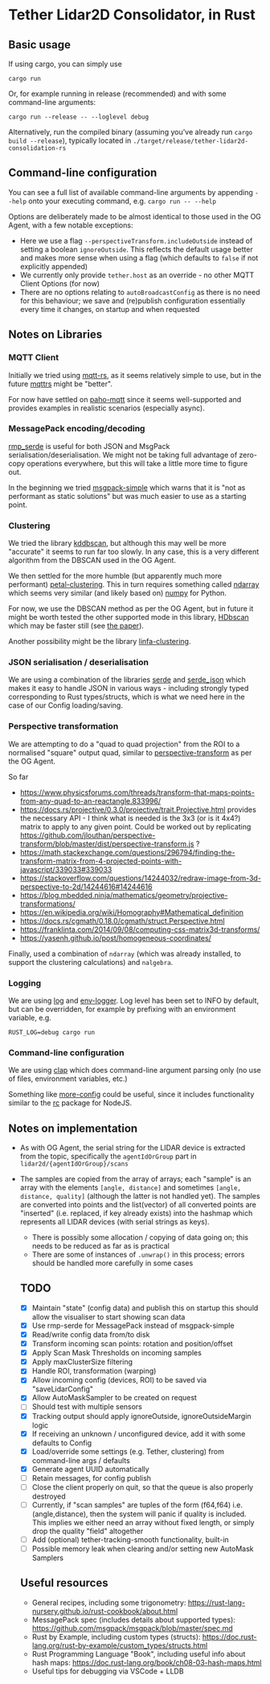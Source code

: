 # Tether Lidar2D Consolidator, in Rust

## Basic usage
If using cargo, you can simply use
```
cargo run
```

Or, for example running in release (recommended) and with some command-line arguments:
```
cargo run --release -- --loglevel debug
```

Alternatively, run the compiled binary (assuming you've already run `cargo build --release`), typically located in `./target/release/tether-lidar2d-consolidation-rs`

## Command-line configuration
You can see a full list of available command-line arguments by appending `--help` onto your executing command, e.g. `cargo run -- --help`

Options are deliberately made to be almost identical to those used in the OG Agent, with a few notable exceptions:

- Here we use a flag `--perspectiveTransform.includeOutside` instead of setting a boolean `ignoreOutside`. This reflects the default usage better and makes more sense when using a flag (which defaults to `false` if not explicitly appended)
- We currently only provide `tether.host` as an override - no other MQTT Client Options (for now)
- There are no options relating to `autoBroadcastConfig` as there is no need for this behaviour; we save and (re)publish configuration essentially every time it changes, on startup and when requested

## Notes on Libraries

### MQTT Client
Initially we tried using [mqtt-rs](https://github.com/zonyitoo/mqtt-rs), as it seems relatively simple to use, but in the future [mqttrs](https://github.com/00imvj00/mqttrs) might be "better".

For now have settled on [paho-mqtt](https://crates.io/crates/paho-mqtt) since it seems well-supported and provides examples in realistic scenarios (especially async).

### MessagePack encoding/decoding
[rmp_serde](https://docs.rs/rmp-serde/latest/rmp_serde/) is useful for both JSON and MsgPack serialisation/deserialisation. We might not be taking full advantage of zero-copy operations everywhere, but this will take a little more time to figure out.

In the beginning we tried [msgpack-simple](https://crates.io/crates/msgpack_simple) which warns that it is "not as performant as static solutions" but was much easier to use as a starting point.


### Clustering
We tried the library [kddbscan](https://crates.io/crates/kddbscan), but although this may well be more "accurate" it seems to run far too slowly. In any case, this is a very different algorithm from the DBSCAN used in the OG Agent.

We then settled for the more humble (but apparently much more performant) [petal-clustering](https://crates.io/crates/petal-clustering). This in turn requires something called [ndarray](https://docs.rs/crate/ndarray/0.15.6) which seems very similar (and likely based on) [numpy](https://numpy.org/) for Python. 

For now, we use the DBSCAN method as per the OG Agent, but in future it might be worth tested the other supported mode in this library, [HDbscan](https://docs.rs/petal-clustering/0.5.1/petal_clustering/struct.HDbscan.html) which may be faster still (see [the paper](https://dl.acm.org/doi/abs/10.1145/3448016.3457296)).

Another possibility might be the library [linfa-clustering](https://crates.io/crates/linfa-clustering).

### JSON serialisation / deserialisation
We are using a combination of the libraries [serde](https://serde.rs/) and [serde_json](https://docs.rs/serde_json/latest/serde_json/#) which makes it easy to handle JSON in various ways - including strongly typed corresponding to Rust types/structs, which is what we need here in the case of our Config loading/saving.

### Perspective transformation
We are attempting to do a "quad to quad projection" from the ROI to a normalised "square" output quad, similar to [perspective-transform](https://www.npmjs.com/package/perspective-transform) as per the OG Agent.

So far
- https://www.physicsforums.com/threads/transform-that-maps-points-from-any-quad-to-an-reactangle.833996/
- https://docs.rs/projective/0.3.0/projective/trait.Projective.html provides the necessary API - I think what is needed is the 3x3 (or is it 4x4?) matrix to apply to any given point. Could be worked out by replicating https://github.com/jlouthan/perspective-transform/blob/master/dist/perspective-transform.js ?
- https://math.stackexchange.com/questions/296794/finding-the-transform-matrix-from-4-projected-points-with-javascript/339033#339033
- https://stackoverflow.com/questions/14244032/redraw-image-from-3d-perspective-to-2d/14244616#14244616
- https://blog.mbedded.ninja/mathematics/geometry/projective-transformations/
- https://en.wikipedia.org/wiki/Homography#Mathematical_definition
- https://docs.rs/cgmath/0.18.0/cgmath/struct.Perspective.html
- https://franklinta.com/2014/09/08/computing-css-matrix3d-transforms/
- https://yasenh.github.io/post/homogeneous-coordinates/

Finally, used a combination of `ndarray` (which was already installed, to support the clustering calculations) and `nalgebra`.

### Logging
We are using [log](https://crates.io/crates/log) and [env-logger](https://crates.io/crates/env_logger). Log level has been set to INFO by default, but can be overridden, for example by prefixing with an environment variable, e.g. 
```
RUST_LOG=debug cargo run
```

### Command-line configuration
We are using [clap](https://crates.io/crates/clap) which does command-line argument parsing only (no use of files, environment variables, etc.)

Something like [more-config](https://crates.io/crates/more-config) could be useful, since it includes functionality similar to the [rc](https://www.npmjs.com/package/rc) package for NodeJS. 
## Notes on implementation
- As with OG Agent, the serial string for the LIDAR device is extracted from the topic, specifically the `agentIdOrGroup` part in `lidar2d/{agentIdOrGroup}/scans`
- The samples are copied from the array of arrays; each "sample" is an array with the elements `[angle, distance]` and sometimes `[angle, distance, quality]` (although the latter is not handled yet). The samples are converted into points and the list(vector) of all converted points are "inserted" (i.e. replaced, if key already exists) into the hashmap which represents all LIDAR devices (with serial strings as keys). 
  - There is possibly some allocation / copying of data going on; this needs to be reduced as far as is practical
  - There are some of instances of `.unwrap()` in this process; errors should be handled more carefully in some cases

  ## TODO
  - [x] Maintain "state" (config data) and publish this on startup this should allow the visualiser to start showing scan data
  - [x] Use rmp-serde for MessagePack instead of msgpack-simple
  - [x] Read/write config data from/to disk
  - [x] Transform incoming scan points: rotation and position/offset
  - [x] Apply Scan Mask Thresholds on incoming samples
  - [x] Apply maxClusterSize filtering
  - [x] Handle ROI, transformation (warping)
  - [x] Allow incoming config (devices, ROI) to be saved via "saveLidarConfig"
  - [x] Allow AutoMaskSampler to be created on request
  - [ ] Should test with multiple sensors
  - [x] Tracking output should apply ignoreOutside, ignoreOutsideMargin logic
  - [x] If receiving an unknown / unconfigured device, add it with some defaults to Config
  - [x] Load/override some settings (e.g. Tether, clustering) from command-line args / defaults
  - [x] Generate agent UUID automatically
  - [ ] Retain messages, for config publish
  - [ ] Close the client properly on quit, so that the queue is also properly destroyed
  - [ ] Currently, if "scan samples" are tuples of the form (f64,f64) i.e. (angle,distance), then the system will panic if quality is included. This implies we either need an array without fixed length, or simply drop the quality "field" altogether
  - [ ] Add (optional) tether-tracking-smooth functionality, built-in
  - [ ] Possible memory leak when clearing and/or setting new AutoMask Samplers

  ## Useful resources
  - General recipes, including some trigonometry: https://rust-lang-nursery.github.io/rust-cookbook/about.html
  - MessagePack spec (includes details about supported types): https://github.com/msgpack/msgpack/blob/master/spec.md
  - Rust by Example, including custom types (structs): https://doc.rust-lang.org/rust-by-example/custom_types/structs.html
  - Rust Programming Language "Book", including useful info about hash maps: https://doc.rust-lang.org/book/ch08-03-hash-maps.html
  - Useful tips for debugging via VSCode + LLDB